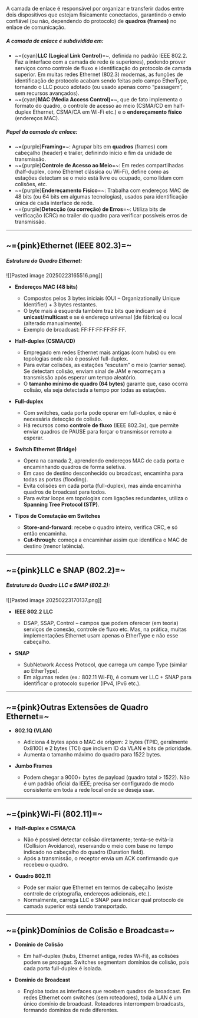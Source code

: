 A camada de enlace é responsável por organizar e transferir dados entre dois dispositivos que estejam fisicamente conectados, garantindo o envio confiável (ou não, dependendo do protocolo) de **quadros (frames)** no enlace de comunicação.

##### A camada de enlace é subdividida em:
- ~={cyan}**LLC (Logical Link Control)**=~, definida no padrão IEEE 802.2. Faz a interface com a camada de rede (e superiores), podendo prover serviços como controle de fluxo e identificação do protocolo de camada superior. Em muitas redes Ethernet (802.3) modernas, as funções de identificação de protocolo acabam sendo feitas pelo campo EtherType, tornando o LLC pouco adotado (ou usado apenas como “passagem”, sem recursos avançados).
- ~={cyan}**MAC (Media Access Control)**=~, que de fato implementa o formato do quadro, o controle de acesso ao meio (CSMA/CD em half-duplex Ethernet, CSMA/CA em Wi-Fi etc.) e o **endereçamento físico** (endereços MAC).

##### Papel da camada de enlace:
- ~={purple}**Framing**=~: Agrupar bits em **quadros** (frames) com cabeçalho (header) e trailer, definindo início e fim da unidade de transmissão.
- ~={purple}**Controle de Acesso ao Meio**=~: Em redes compartilhadas (half-duplex, como Ethernet clássica ou Wi-Fi), define como as estações detectam se o meio está livre ou ocupado, como lidam com colisões, etc.
- ~={purple}**Endereçamento Físico**=~: Trabalha com endereços MAC de 48 bits (ou 64 bits em algumas tecnologias), usados para identificação única de cada interface de rede.
- ~={purple}**Detecção (ou correção) de Erros**=~: Utiliza bits de verificação (CRC) no trailer do quadro para verificar possíveis erros de transmissão.


---
## ~={pink}Ethernet (IEEE 802.3)=~

##### Estrutura do Quadro Ethernet:
![[Pasted image 20250223165516.png]]

- **Endereços MAC (48 bits)**
    
    - Compostos pelos 3 bytes iniciais (OUI – Organizationally Unique Identifier) + 3 bytes restantes.
    - O byte mais à esquerda também traz bits que indicam se é **unicast/multicast** e se é endereço universal (de fábrica) ou local (alterado manualmente).
    - Exemplo de broadcast: FF:FF:FF:FF:FF:FF.

- **Half-duplex (CSMA/CD)**
    
    - Empregado em redes Ethernet mais antigas (com hubs) ou em topologias onde não é possível full-duplex.
    - Para evitar colisões, as estações “escutam” o meio (carrier sense). Se detectam colisão, enviam sinal de JAM e recomeçam a transmissão após esperar um tempo aleatório.
    - O **tamanho mínimo de quadro (64 bytes)** garante que, caso ocorra colisão, ela seja detectada a tempo por todas as estações.

- **Full-duplex**
    
    - Com switches, cada porta pode operar em full-duplex, e não é necessária detecção de colisão.
    - Há recursos como **controle de fluxo** (IEEE 802.3x), que permite enviar quadros de PAUSE para forçar o transmissor remoto a esperar.

- **Switch Ethernet (Bridge)**
    
    - Opera na camada 2, aprendendo endereços MAC de cada porta e encaminhando quadros de forma seletiva.
    - Em caso de destino desconhecido ou broadcast, encaminha para todas as portas (flooding).
    - Evita colisões em cada porta (full-duplex), mas ainda encaminha quadros de broadcast para todos.
    - Para evitar loops em topologias com ligações redundantes, utiliza o **Spanning Tree Protocol (STP)**.

- **Tipos de Comutação em Switches**
    
    - **Store-and-forward**: recebe o quadro inteiro, verifica CRC, e só então encaminha.
    - **Cut-through**: começa a encaminhar assim que identifica o MAC de destino (menor latência).


---
## ~={pink}LLC e SNAP (802.2)=~
##### Estrutura do Quadro LLC e SNAP (802.2):
![[Pasted image 20250223170137.png]]
- **IEEE 802.2 LLC**
    
    - DSAP, SSAP, Control – campos que podem oferecer (em teoria) serviços de conexão, controle de fluxo etc. Mas, na prática, muitas implementações Ethernet usam apenas o EtherType e não esse cabeçalho.
- **SNAP**
    
    - SubNetwork Access Protocol, que carrega um campo Type (similar ao EtherType).
    - Em algumas redes (ex.: 802.11 Wi-Fi), é comum ver LLC + SNAP para identificar o protocolo superior (IPv4, IPv6 etc.).



---
## ~={pink}Outras Extensões de Quadro Ethernet=~

- **802.1Q (VLAN)**
    
    - Adiciona 4 bytes após o MAC de origem: 2 bytes (TPID, geralmente 0x8100) e 2 bytes (TCI) que incluem ID da VLAN e bits de prioridade.
    - Aumenta o tamanho máximo do quadro para 1522 bytes.

-  **Jumbo Frames**
    
    - Podem chegar a 9000+ bytes de payload (quadro total > 1522). Não é um padrão oficial da IEEE; precisa ser configurado de modo consistente em toda a rede local onde se deseja usar.



---
## ~={pink}Wi-Fi (802.11)=~

-  **Half-duplex e CSMA/CA**
    
    - Não é possível detectar colisão diretamente; tenta-se evitá-la (Collision Avoidance), reservando o meio com base no tempo indicado no cabeçalho do quadro (Duration field).
    - Após a transmissão, o receptor envia um ACK confirmando que recebeu o quadro.

-  **Quadro 802.11**
    
    - Pode ser maior que Ethernet em termos de cabeçalho (existe controle de criptografia, endereços adicionais, etc.).
    - Normalmente, carrega LLC e SNAP para indicar qual protocolo de camada superior está sendo transportado.



---
## ~={pink}Domínios de Colisão e Broadcast=~

-  **Domínio de Colisão**
    
    - Em half-duplex (hubs, Ethernet antiga, redes Wi-Fi), as colisões podem se propagar. Switches segmentam domínios de colisão, pois cada porta full-duplex é isolada.

-  **Domínio de Broadcast**
    
    - Engloba todas as interfaces que recebem quadros de broadcast. Em redes Ethernet com switches (sem roteadores), toda a LAN é um único domínio de broadcast. Roteadores interrompem broadcasts, formando domínios de rede diferentes.